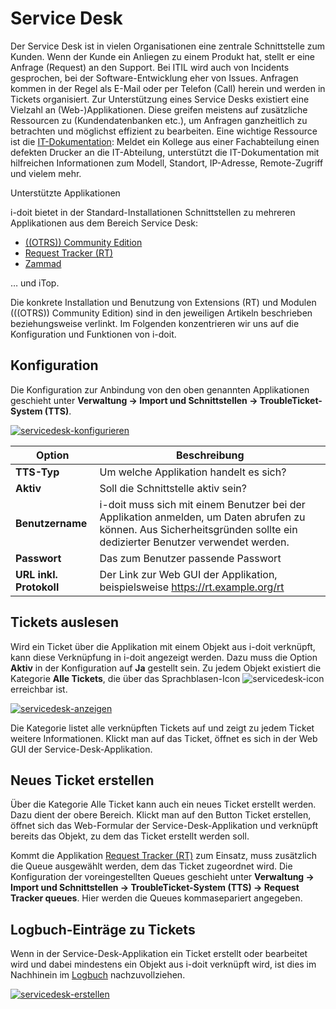 # Service Desk

Der Service Desk ist in vielen Organisationen eine zentrale Schnittstelle zum Kunden. Wenn der Kunde ein Anliegen zu einem Produkt hat, stellt er eine Anfrage (Request) an den Support. Bei ITIL wird auch von Incidents gesprochen, bei der Software-Entwicklung eher von Issues. Anfragen kommen in der Regel als E-Mail oder per Telefon (Call) herein und werden in Tickets organisiert. Zur Unterstützung eines Service Desks existiert eine Vielzahl an (Web-)Applikationen. Diese greifen meistens auf zusätzliche Ressourcen zu (Kundendatenbanken etc.), um Anfragen ganzheitlich zu betrachten und möglichst effizient zu bearbeiten. Eine wichtige Ressource ist die [IT-Dokumentation](../../glossar.md): Meldet ein Kollege aus einer Fachabteilung einen defekten Drucker an die IT-Abteilung, unterstützt die IT-Dokumentation mit hilfreichen Informationen zum Modell, Standort, IP-Adresse, Remote-Zugriff und vielem mehr.

Unterstützte Applikationen

i-doit bietet in der Standard-Installationen Schnittstellen zu mehreren Applikationen aus dem Bereich Service Desk:

*   [((OTRS)) Community Edition](../service-desk/otrscommunity-help-desk.md)
*   [Request Tracker (RT)](../service-desk/request-tracker.md)
*   [Zammad](../service-desk/zammad.md)

… und iTop.

Die konkrete Installation und Benutzung von Extensions (RT) und Modulen (((OTRS)) Community Edition) sind in den jeweiligen Artikeln beschrieben beziehungsweise verlinkt. Im Folgenden konzentrieren wir uns auf die Konfiguration und Funktionen von i-doit.

## Konfiguration

Die Konfiguration zur Anbindung von den oben genannten Applikationen geschieht unter **Verwaltung → Import und Schnittstellen → TroubleTicket-System (TTS)**.

[![servicedesk-konfigurieren](../../assets/images/de/automatisierung-und-integration/service-desk/1-sd.png)](../../assets/images/de/automatisierung-und-integration/service-desk/1-sd.png)

| Option | Beschreibung |
| --- | --- |
| **TTS-Typ** | Um welche Applikation handelt es sich? |
| **Aktiv** | Soll die Schnittstelle aktiv sein? |
| **Benutzername** | i-doit muss sich mit einem Benutzer bei der Applikation anmelden, um Daten abrufen zu können. Aus Sicherheitsgründen sollte ein dedizierter Benutzer verwendet werden. |
| **Passwort** | Das zum Benutzer passende Passwort |
| **URL inkl. Protokoll** | Der Link zur Web GUI der Applikation, beispielsweise https://rt.example.org/rt |

## Tickets auslesen

Wird ein Ticket über die Applikation mit einem Objekt aus i-doit verknüpft, kann diese Verknüpfung in i-doit angezeigt werden. Dazu muss die Option **Aktiv** in der Konfiguration auf **Ja** gestellt sein. Zu jedem Objekt existiert die Kategorie **Alle Tickets**, die über das Sprachblasen-Icon ![servicedesk-icon](../../assets/images/de/automatisierung-und-integration/service-desk/2-sd.png) erreichbar ist.

[![servicedesk-anzeigen](../../assets/images/de/automatisierung-und-integration/service-desk/3-sd.png)](../../assets/images/de/automatisierung-und-integration/service-desk/3-sd.png)

Die Kategorie listet alle verknüpften Tickets auf und zeigt zu jedem Ticket weitere Informationen. Klickt man auf das Ticket, öffnet es sich in der Web GUI der Service-Desk-Applikation.

## Neues Ticket erstellen

Über die Kategorie Alle Ticket kann auch ein neues Ticket erstellt werden. Dazu dient der obere Bereich. Klickt man auf den Button Ticket erstellen, öffnet sich das Web-Formular der Service-Desk-Applikation und verknüpft bereits das Objekt, zu dem das Ticket erstellt werden soll.

Kommt die Applikation [Request Tracker (RT)](../service-desk/request-tracker.md) zum Einsatz, muss zusätzlich die Queue ausgewählt werden, dem das Ticket zugeordnet wird. Die Konfiguration der voreingestellten Queues geschieht unter **Verwaltung → Import und Schnittstellen → TroubleTicket-System (TTS) → Request Tracker queues**. Hier werden die Queues kommasepariert angegeben.

## Logbuch-Einträge zu Tickets

Wenn in der Service-Desk-Applikation ein Ticket erstellt oder bearbeitet wird und dabei mindestens ein Objekt aus i-doit verknüpft wird, ist dies im Nachhinein im [Logbuch](../../grundlagen/logbuch.md) nachzuvollziehen.

[![servicedesk-erstellen](../../assets/images/de/automatisierung-und-integration/service-desk/4-sd.png)](../../assets/images/de/automatisierung-und-integration/service-desk/4-sd.png)
